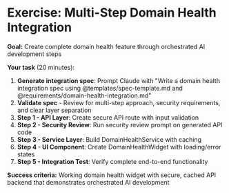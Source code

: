 # Exercise: Multi-Step Domain Health Integration

**Goal:** Create complete domain health feature through orchestrated AI development steps

<v-clicks>

**Your task** (20 minutes):
1. **Generate integration spec**: Prompt Claude with "Write a domain health integration spec using @templates/spec-template.md and @requirements/domain-health-integration.md"
2. **Validate spec** - Review for multi-step approach, security requirements, and clear layer separation
3. **Step 1 - API Layer**: Create secure API route with input validation
4. **Step 2 - Security Review**: Run security review prompt on generated API code
5. **Step 3 - Service Layer**: Build DomainHealthService with caching
6. **Step 4 - UI Component**: Create DomainHealthWidget with loading/error states
7. **Step 5 - Integration Test**: Verify complete end-to-end functionality

</v-clicks>

<v-click>

**Success criteria:** Working domain health widget with secure, cached API backend that demonstrates orchestrated AI development

</v-click>